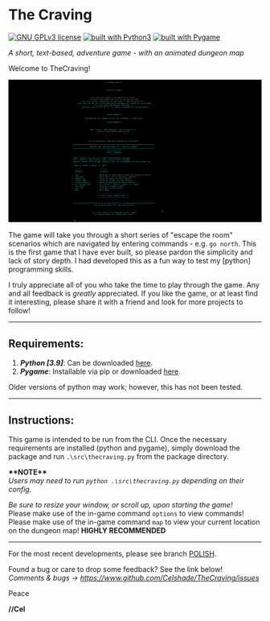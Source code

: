# The Craving
[![GNU GPLv3 license](https://img.shields.io/badge/license-GPLv3-blue.svg)](https://github.com/Celshade/TheCraving/blob/master/LICENSE.txt)
[![built with Python3](https://img.shields.io/badge/built%20with-Python3-green.svg)](https://www.python.org/)
[![built with Pygame](https://img.shields.io/badge/built%20with-Pygame-orange.svg)](https://www.pygame.org/)

_A short, text-based, adventure game - with an animated dungeon map_

Welcome to TheCraving!

![](thecraving.gif)

The game will take you through a short series of "escape the room" scenarios
which are navigated by entering commands - e.g. `go north`. This is the first
game that I have ever built, so please pardon the simplicity and lack of story
depth. I had developed this as a fun way to test my [python] programming
skills.

I truly appreciate all of you who take the time to play through the game. Any
and all feedback is _greatly_ appreciated. If you like the game, or at least
find it interesting, please share it with a friend and look for more projects
to follow!
***

## Requirements:

1. _**Python [3.9]**_: Can be downloaded [here](https://www.python.org/).
1. _**Pygame**_: Installable via pip or downloaded [here](https://www.pygame.org/).

Older versions of python may work; however, this has not been tested.
***

## Instructions:

This game is intended to be run from the CLI. Once the necessary requirements
are installed (python and pygame), simply download the package and run
`.\src\thecraving.py` from the package directory.

**\*\*NOTE\*\*** \
_Users may need to run `python .\src\thecraving.py` depending on their config._

*Be sure to resize your window, or scroll up, upon starting the game!*\
Please make use of the in-game command `options` to view commands!\
Please make use of the in-game command `map` to view your current
location on the dungeon map! **HIGHLY RECOMMENDED**
***

For the most recent developments, please see branch [POLISH](https://github.com/Celshade/TheCraving/tree/polish).

Found a bug or care to drop some feedback? See the link below! \
_Comments & bugs -> https://www.github.com/Celshade/TheCraving/issues_

Peace

**//Cel**

